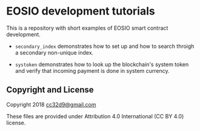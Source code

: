 # EOSIO development tutorials

This is a repository with short examples of EOSIO smart contract
development.


* `secondary_index` demonstrates how to set up and how to search
  throigh a secondary non-unique index.

* `systoken` demonstrates how to look up the blockchain's system token
  and verify that incoming payment is done in system currency.


## Copyright and License

Copyright 2018 cc32d9@gmail.com

These files are provided under Attribution 4.0 International (CC BY
4.0) license.